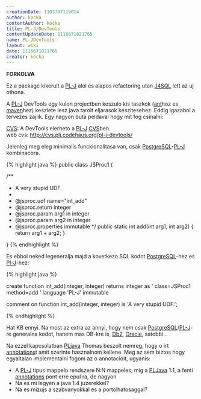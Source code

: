```yaml
---
creationDate: 1103707119014 
author: kocka 
contentAuthor: kocka 
title: PL-J/DevTools 
contentUpdateDate: 1116671821765 
name: PL-JDevTools 
layout: wiki 
date: 1116671821765 
creator: kocka 
---
```

__FORKOLVA__

Ez a package kikerult a [PL-J](../PL-J.html) alol es alapos refactoring utan [J4SQL](../j4sql.html) lett az uj othona.

A [PL-J](../PL-J.html) DevTools egy kulon projectben keszulo kis taszkok ([ant](../ant.html)hoz es [maven](../maven.html)hez) keszlete lesz java tarolt eljarasok keszitesehez. Eddig igazabol a tervezes zajlik. Egy nagyon buta peldaval hogy mit fog csinalni:

[CVS](../CVS.html): A DevTools elerheto a [PL-J](../PL-J.html) [CVS](../CVS.html)ben.<br/>
web cvs: http://cvs.plj.codehaus.org/pl-j-devtools/



Jelenleg meg eleg minimalis funckionalitasa van, csak [PostgreSQL](../PostgreSQL.html)-[PL-J](../PL-J.html) kombinacora.

{% highlight java %}
public class JSProc1 \{

/**
 * A very stupid UDF.
 * 
 * @jsproc.udf name="int_add"
 * @jsproc.return integer
 * @jsproc.param arg1 in integer
 * @jsproc.param arg2 in integer
 * @jsproc.properties immutable
 */
public static int add(int arg1, int arg2) \{
 return arg1 + arg2;
\}

\}
{% endhighlight %}

Es ebbol neked legeneralja majd a kovetkezo SQL kodot [PostgreSQL](../PostgreSQL.html)-hez es [Pl-J](../PL-J.html)-hez:

{% highlight java %}

create function int_add(integer, integer) returns integer as
'
class=JSProc1
method=add
' language 'PL-J' immutable

comment on function int_add(integer, integer) is 'A very stupid UDF.';

{% endhighlight %}

Hat KB ennyi. Na most az extra az annyi, hogy nem csak [PostgreSQL](../PostgreSQL.html)/[PL-J](../PL-J.html)-re generalna kodot, hanem mas DB-kre is, [Db2](../DB2.html), [Oracle](../Oracle.html), satobbi...

Na ezzel kapcsolatban [PLjava](../pljava.html) Thomas beszolt nemreg, hogy o irt [annotations](../annotations.html)t amit szerinte hasznalnom kellene. Meg az sem biztos hogy egyaltalan implementalni fogom az o annotacioit, ugyanis:

*   A [PL-J](../PL-J.html) tipus mappelo rendszere N:N mappeles, mig a [PLJava](../pljava.html) 1:1, a fenti [annotations](../annotations.html) pont erre epul ra, de nagyon
*   Na es mi legyen a java 1.4 juzerekkel?
*   Na es mizujs a szabvanyokkal es a portolhatosaggal?
